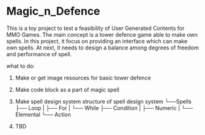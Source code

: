 # Magic_n_Defence
This is a toy project to test a feasibility of User Generated Contents for MMO Games.
The main concept is a tower defence game able to make own spells.
In this project, it focus on providing an interface which can make own spells.
At next, it needs to design a balance among degrees of freedom and performance of spell.

what to do:
1. Make or get image resources for basic tower defence

2. Make code block as a part of magic spell

3. Make spell design system
    structure of spell design system
     └──Spells
        ├── Loop
        |   ├── For
        |   └── While
        ├── Condition
        |   ├── Numeric
        |   └── Elemental
        └── Action

4. TBD
